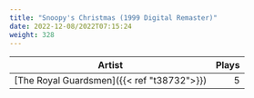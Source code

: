 ```yaml
---
title: "Snoopy's Christmas (1999 Digital Remaster)"
date: 2022-12-08/2022T07:15:24
weight: 328
---
```




 Artist | Plays 
----- | -----:
[The Royal Guardsmen]({{< ref "t38732">}}) | 5
